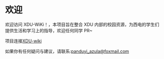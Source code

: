# 欢迎

欢迎访问 XDU-WiKi！，本项目旨在整合 XDU 内部的校园资源，为西电的学生们提供生活和学习上的指导，欢迎任何同学 PR~

项目连接[XDU-wiki](https://github.com/limafang/XDU-WiKi/)

如果你有任何疑问与建议，请联系:panduyi_azula@foxmail.com
